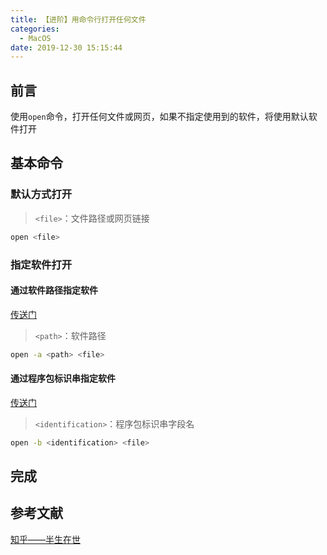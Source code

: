 ```yaml
---
title: 【进阶】用命令行打开任何文件
categories:
  - MacOS
date: 2019-12-30 15:15:44
---
```


## 前言

使用`open`命令，打开任何文件或网页，如果不指定使用到的软件，将使用默认软件打开

<!-- more -->

## 基本命令

### 默认方式打开

> `<file>`：文件路径或网页链接

``` sh
open <file>
```

### 指定软件打开

#### 通过软件路径指定软件

[传送门](https://feiju12138.github.io/2019/12/30/复制文件路径/)

> `<path>`：软件路径

``` sh
open -a <path> <file>
```

#### 通过程序包标识串指定软件

[传送门](https://feiju12138.github.io/2019/12/30/查看程序包标识串/)

> `<identification>`：程序包标识串字段名

``` sh
open -b <identification> <file>
```

## 完成

## 参考文献

[知乎——半生在世](https://www.zhihu.com/question/52795410)

